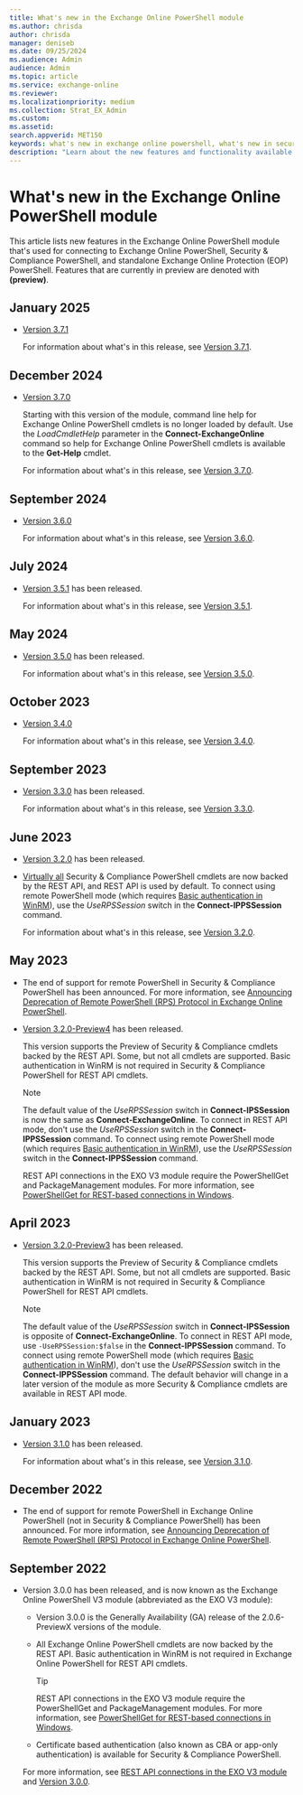 ```yaml
---
title: What's new in the Exchange Online PowerShell module
ms.author: chrisda
author: chrisda
manager: deniseb
ms.date: 09/25/2024
ms.audience: Admin
audience: Admin
ms.topic: article
ms.service: exchange-online
ms.reviewer:
ms.localizationpriority: medium
ms.collection: Strat_EX_Admin
ms.custom:
ms.assetid:
search.appverid: MET150
keywords: what's new in exchange online powershell, what's new in security & compliance powershell, EXO V2 module, EXO V3 module
description: "Learn about the new features and functionality available in the latest release of the Exchange Online PowerShell module."
---
```


# What's new in the Exchange Online PowerShell module

This article lists new features in the Exchange Online PowerShell module that's used for connecting to Exchange Online PowerShell, Security & Compliance PowerShell, and standalone Exchange Online Protection (EOP) PowerShell. Features that are currently in preview are denoted with **(preview)**.

## January 2025

- [Version 3.7.1](https://www.powershellgallery.com/packages/ExchangeOnlineManagement/3.7.1)

  For information about what's in this release, see [Version 3.7.1](exchange-online-powershell-v2.md#version-371).

## December 2024

- [Version 3.7.0](https://www.powershellgallery.com/packages/ExchangeOnlineManagement/3.7.0)

  Starting with this version of the module, command line help for Exchange Online PowerShell cmdlets is no longer loaded by default. Use the _LoadCmdletHelp_ parameter in the **Connect-ExchangeOnline** command so help for Exchange Online PowerShell cmdlets is available to the **Get-Help** cmdlet.

  For information about what's in this release, see [Version 3.7.0](exchange-online-powershell-v2.md#version-370).

## September 2024

- [Version 3.6.0](https://www.powershellgallery.com/packages/ExchangeOnlineManagement/3.6.0)

  For information about what's in this release, see [Version 3.6.0](exchange-online-powershell-v2.md#version-360).

## July 2024

- [Version 3.5.1](https://www.powershellgallery.com/packages/ExchangeOnlineManagement/3.5.1) has been released.

  For information about what's in this release, see [Version 3.5.1](exchange-online-powershell-v2.md#version-351).

## May 2024

- [Version 3.5.0](https://www.powershellgallery.com/packages/ExchangeOnlineManagement/3.5.0) has been released.

  For information about what's in this release, see [Version 3.5.0](exchange-online-powershell-v2.md#version-350).

## October 2023

- [Version 3.4.0](https://www.powershellgallery.com/packages/ExchangeOnlineManagement/3.4.0)

  For information about what's in this release, see [Version 3.4.0](exchange-online-powershell-v2.md#version-340).

## September 2023

- [Version 3.3.0](https://www.powershellgallery.com/packages/ExchangeOnlineManagement/3.3.0) has been released.

  For information about what's in this release, see [Version 3.3.0](exchange-online-powershell-v2.md#version-330).

## June 2023

- [Version 3.2.0](https://www.powershellgallery.com/packages/ExchangeOnlineManagement/3.2.0) has been released.

- [Virtually all](https://techcommunity.microsoft.com/t5/exchange-team-blog/deprecation-of-remote-powershell-rps-protocol-in-security-and/ba-p/3815432) Security & Compliance PowerShell cmdlets are now backed by the REST API, and REST API is used by default. To connect using remote PowerShell mode (which requires [Basic authentication in WinRM](exchange-online-powershell-v2.md#turn-on-basic-authentication-in-winrm)), use the _UseRPSSession_ switch in the **Connect-IPPSSession** command.

  For information about what's in this release, see [Version 3.2.0](exchange-online-powershell-v2.md#version-320).

## May 2023

- The end of support for remote PowerShell in Security & Compliance PowerShell has been announced. For more information, see [Announcing Deprecation of Remote PowerShell (RPS) Protocol in Exchange Online PowerShell](https://techcommunity.microsoft.com/t5/exchange-team-blog/deprecation-of-remote-powershell-rps-protocol-in-security-and/ba-p/3815432).

- [Version 3.2.0-Preview4](https://www.powershellgallery.com/packages/ExchangeOnlineManagement/3.2.0-Preview4) has been released.

  This version supports the Preview of Security & Compliance cmdlets backed by the REST API. Some, but not all cmdlets are supported. Basic authentication in WinRM is not required in Security & Compliance PowerShell for REST API cmdlets.

  > [!NOTE]
  > The default value of the _UseRPSSession_ switch in **Connect-IPSSession** is now the same as **Connect-ExchangeOnline**. To connect in REST API mode, don't use the _UseRPSSession_ switch in the **Connect-IPPSSession** command. To connect using remote PowerShell mode (which requires [Basic authentication in WinRM](exchange-online-powershell-v2.md#turn-on-basic-authentication-in-winrm)), use the _UseRPSSession_ switch in the **Connect-IPPSSession** command.
  >
  > REST API connections in the EXO V3 module require the PowerShellGet and PackageManagement modules. For more information, see [PowerShellGet for REST-based connections in Windows](exchange-online-powershell-v2.md#powershellget-for-rest-api-connections-in-windows).

## April 2023

- [Version 3.2.0-Preview3](https://www.powershellgallery.com/packages/ExchangeOnlineManagement/3.2.0-Preview3) has been released.

  This version supports the Preview of Security & Compliance cmdlets backed by the REST API. Some, but not all cmdlets are supported. Basic authentication in WinRM is not required in Security & Compliance PowerShell for REST API cmdlets.

  > [!NOTE]
  > The default value of the _UseRPSSession_ switch in **Connect-IPSSession** is opposite of **Connect-ExchangeOnline**. To connect in REST API mode, use `-UseRPSSession:$false` in the **Connect-IPPSSession** command. To connect using remote PowerShell mode (which requires [Basic authentication in WinRM](exchange-online-powershell-v2.md#turn-on-basic-authentication-in-winrm)), don't use the _UseRPSSession_ switch in the **Connect-IPPSSession** command. The default behavior will change in a later version of the module as more Security & Compliance cmdlets are available in REST API mode.

## January 2023

- [Version 3.1.0](https://www.powershellgallery.com/packages/ExchangeOnlineManagement/3.1.0) has been released.

  For information about what's in this release, see [Version 3.1.0](exchange-online-powershell-v2.md#version-310).

## December 2022

- The end of support for remote PowerShell in Exchange Online PowerShell (not in Security & Compliance PowerShell) has been announced. For more information, see [Announcing Deprecation of Remote PowerShell (RPS) Protocol in Exchange Online PowerShell](https://aka.ms/RPSDeprecation).

## September 2022

- Version 3.0.0 has been released, and is now known as the Exchange Online PowerShell V3 module (abbreviated as the EXO V3 module):
  - Version 3.0.0 is the Generally Availability (GA) release of the 2.0.6-PreviewX versions of the module.
  - All Exchange Online PowerShell cmdlets are now backed by the REST API. Basic authentication in WinRM is not required in Exchange Online PowerShell for REST API cmdlets.

    > [!TIP]
    > REST API connections in the EXO V3 module require the PowerShellGet and PackageManagement modules. For more information, see [PowerShellGet for REST-based connections in Windows](exchange-online-powershell-v2.md#powershellget-for-rest-api-connections-in-windows).

  - Certificate based authentication (also known as CBA or app-only authentication) is available for Security & Compliance PowerShell.

  For more information, see [REST API connections in the EXO V3 module](exchange-online-powershell-v2.md#rest-api-connections-in-the-exo-v3-module) and [Version 3.0.0](exchange-online-powershell-v2.md#version-300-preview-versions-known-as-v206-previewx).
